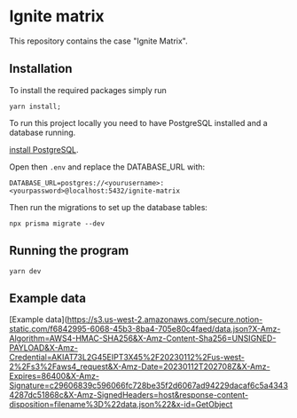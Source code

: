 
# Ignite matrix

This repository contains the case "Ignite Matrix".

## Installation

To install the required packages simply run

```
yarn install;
```

To run this project locally you need to have PostgreSQL installed and a database running.

[install PostgreSQL](https://www.postgresql.org/download/).

Open then `.env` and replace the DATABASE_URL with:

```
DATABASE_URL=postgres://<yourusername>:<yourpassword>@localhost:5432/ignite-matrix
```

Then run the migrations to set up the database tables:

```
npx prisma migrate --dev
```

## Running the program

```
yarn dev
```

## Example data

[Example data](https://s3.us-west-2.amazonaws.com/secure.notion-static.com/f6842995-6068-45b3-8ba4-705e80c4faed/data.json?X-Amz-Algorithm=AWS4-HMAC-SHA256&X-Amz-Content-Sha256=UNSIGNED-PAYLOAD&X-Amz-Credential=AKIAT73L2G45EIPT3X45%2F20230112%2Fus-west-2%2Fs3%2Faws4_request&X-Amz-Date=20230112T202708Z&X-Amz-Expires=86400&X-Amz-Signature=c29606839c596066fc728be35f2d6067ad94229dacaf6c5a43434287dc51868c&X-Amz-SignedHeaders=host&response-content-disposition=filename%3D%22data.json%22&x-id=GetObject